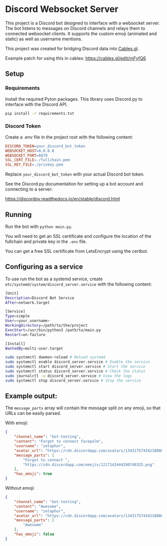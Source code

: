 # Discord Websocket Server

This project is a Discord bot designed to interface with a websocket server. The bot listens to messages on Discord channels and relays them to connected websocket clients. It supports the custom emoji (animated and static) as well as username mentions.

This project was created for bridging Discord data into [Cables.gl](https://cables.gl).

Example patch for using this in cables: https://cables.gl/edit/mFyfQ6

## Setup

### Requirements

Install the required Pyton packages. This library uses Discord.py to interface with the Discord API.

```bash
pip install -r requirements.txt
```

### Discord Token

Create a .env file in the project root with the following content:

```makefile
DISCORD_TOKEN=your_discord_bot_token
WEBSOCKET_HOST=0.0.0.0
WEBSOCKET_PORT=6879
SSL_CERT_FILE=./fullchain.pem
SSL_KEY_FILE=./privkey.pem
```

Replace `your_discord_bot_token` with your actual Discord bot token.

See the Discord.py documentation for setting up a bot account and connecting to a server:

https://discordpy.readthedocs.io/en/stable/discord.html

## Running

Run the bot with `python main.py`.

You will need to get an SSL certificate and configure the location of the fullchain and private key in the `.env` file.

You can get a free SSL certificate from LetsEncrypt using the certbot.

## Configuring as a service

To use run the bot as a systemd service, create `etc/systemd/system/discord_server.service` with the following content:

```bash
[Unit]
Description=Discord Bot Service
After=network.target

[Service]
Type=simple
User=<your_username>
WorkingDirectory=/path/to/the/project
ExecStart=/usr/bin/python3 /path/to/main.py
Restart=on-failure

[Install]
WantedBy=multi-user.target
```

```bash
sudo systemctl daemon-reload # Reload systemd
sudo systemctl enable discord_server.service # Enable the service
sudo systemctl start discord_server.service # Start the service
sudo systemctl status discord_server.service # Check the status
sudo journalctl -u discord_server.service # View the logs
sudo systemctl stop discord_server.service # Stop the service
```

## Example output:

The `message_parts` array will contain the message split on any emoji, so that URLs can be easily parsed.

With emoji:

```json
{
    "channel_name": "bot-testing",
    "content": "Forgot to connect facepalm",
    "username": "zetaphor",
    "avatar_url": "https://cdn.discordapp.com/avatars/134317574342180864/dd1c8320d2dc84c52f36e6d913bedcec.png?size=1024",
    "message_parts": [
        "Forgot to connect ",
        "https://cdn.discordapp.com/emojis/1217142444290740325.png"
    ],
    "has_emoji": true
}
```

Without emoji:

```json
{
    "channel_name": "bot-testing",
    "content": "Awesome",
    "username": "zetaphor",
    "avatar_url": "https://cdn.discordapp.com/avatars/134317574342180864/dd1c8320d2dc84c52f36e6d913bedcec.png?size=1024",
    "message_parts": [
        "Awesome"
    ],
    "has_emoji": false
}
```